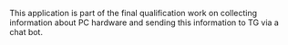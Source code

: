 This application is part of the final qualification work on collecting information about PC hardware and sending this information to TG via a chat bot.
